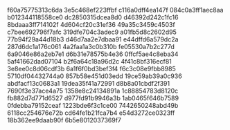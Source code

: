 f60a75775313c6da
3e5c468ef223ffbf
c116a0dff4ea147f
084c0a3ff1aec8aa
b012344118558ce0
dc2850315dcea8d0
d46392d242c1fc16
8bdaaa3ff714102f
4d604cf20c31ef36
49a35c3459c4503f
c7bee692796f7afc
319dfe704c3adec9
a01fb5d8c2602d95
77b94f29a44d18b3
d46d7aa2e7dbaa91
e44dffd6a579dc2a
287d6dc1a176c061
4a2faa1a3c0b310b
fe05530a7b2c277d
6a9046e86a2eb7e1
d6b31e78575b4e36
0ffcf5ae4c8eba34
5af41662dad07104
b2f6a64c18a96d2c
4f41c8bf316ecf81
3e8ee0c8d06cdf3b
6a1f6f0bd3bef3f4
f6c3c08e9fbb8985
5710df04432744a0
857b58e451d03edd
19ce59ab39a0c936
abdfacf13c0683a1
19dea35f41a72991
d8b8a01cbdf2f391
7690f3e37ace4a75
1358e8c24134891a
1c88854783d8120c
fb882d7d771d6527
d977fd91b9946a3b
1ab0465f646b7589
0fdebba79152ceaf
1223bde6f3c1ce00
7442650248abd49b
6118cc254676e72b
cd64fe1b21fca7b4
e54d3272ce0323ff
18b362ee9daab90f
6b5e8012037369f7
